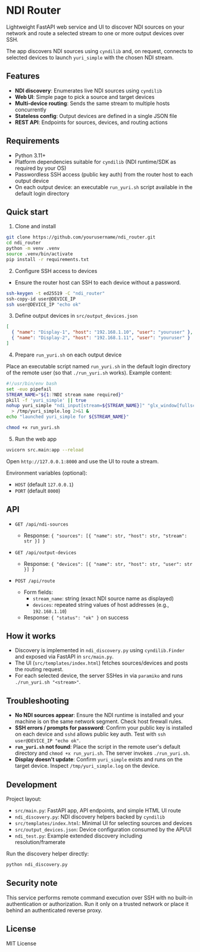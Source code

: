 # NDI Router

Lightweight FastAPI web service and UI to discover NDI sources on your network and route a selected stream to one or more output devices over SSH.

The app discovers NDI sources using `cyndilib` and, on request, connects to selected devices to launch `yuri_simple` with the chosen NDI stream.

## Features

- **NDI discovery**: Enumerates live NDI sources using `cyndilib`
- **Web UI**: Simple page to pick a source and target devices
- **Multi-device routing**: Sends the same stream to multiple hosts concurrently
- **Stateless config**: Output devices are defined in a single JSON file
- **REST API**: Endpoints for sources, devices, and routing actions

## Requirements

- Python 3.11+
- Platform dependencies suitable for `cyndilib` (NDI runtime/SDK as required by your OS)
- Passwordless SSH access (public key auth) from the router host to each output device
- On each output device: an executable `run_yuri.sh` script available in the default login directory

## Quick start

1) Clone and install

```bash
git clone https://github.com/yourusername/ndi_router.git
cd ndi_router
python -m venv .venv
source .venv/bin/activate
pip install -r requirements.txt
```

2) Configure SSH access to devices

- Ensure the router host can SSH to each device without a password.
```bash
ssh-keygen -t ed25519 -C "ndi_router"
ssh-copy-id user@DEVICE_IP
ssh user@DEVICE_IP "echo ok"
```

3) Define output devices in `src/output_devices.json`

```json
[
  { "name": "Display-1", "host": "192.168.1.10", "user": "youruser" },
  { "name": "Display-2", "host": "192.168.1.11", "user": "youruser" }
]
```

4) Prepare `run_yuri.sh` on each output device

Place an executable script named `run_yuri.sh` in the default login directory of the remote user (so that `./run_yuri.sh` works). Example content:

```bash
#!/usr/bin/env bash
set -euo pipefail
STREAM_NAME="${1:?NDI stream name required}"
pkill -f 'yuri_simple' || true
nohup yuri_simple "ndi_input[stream=${STREAM_NAME}]" "glx_window[fullscreen=True]" \
  > /tmp/yuri_simple.log 2>&1 &
echo "launched yuri_simple for ${STREAM_NAME}"
```

```bash
chmod +x run_yuri.sh
```

5) Run the web app

```bash
uvicorn src.main:app --reload
```

Open `http://127.0.0.1:8000` and use the UI to route a stream.

Environment variables (optional):

- `HOST` (default `127.0.0.1`)
- `PORT` (default `8000`)

## API

- `GET /api/ndi-sources`
  - Response: `{ "sources": [{ "name": str, "host": str, "stream": str }] }`

- `GET /api/output-devices`
  - Response: `{ "devices": [{ "name": str, "host": str, "user": str }] }`

- `POST /api/route`
  - Form fields:
    - `stream_name`: string (exact NDI source name as displayed)
    - `devices`: repeated string values of host addresses (e.g., `192.168.1.10`)
  - Response: `{ "status": "ok" }` on success

## How it works

- Discovery is implemented in `ndi_discovery.py` using `cyndilib.Finder` and exposed via FastAPI in `src/main.py`.
- The UI (`src/templates/index.html`) fetches sources/devices and posts the routing request.
- For each selected device, the server SSHes in via `paramiko` and runs `./run_yuri.sh "<stream>"`.

## Troubleshooting

- **No NDI sources appear**: Ensure the NDI runtime is installed and your machine is on the same network segment. Check host firewall rules.
- **SSH errors / prompts for password**: Confirm your public key is installed on each device and `sshd` allows public key auth. Test with `ssh user@DEVICE_IP "echo ok"`.
- **`run_yuri.sh` not found**: Place the script in the remote user's default directory and `chmod +x run_yuri.sh`. The server invokes `./run_yuri.sh`.
- **Display doesn’t update**: Confirm `yuri_simple` exists and runs on the target device. Inspect `/tmp/yuri_simple.log` on the device.

## Development

Project layout:

- `src/main.py`: FastAPI app, API endpoints, and simple HTML UI route
- `ndi_discovery.py`: NDI discovery helpers backed by `cyndilib`
- `src/templates/index.html`: Minimal UI for selecting sources and devices
- `src/output_devices.json`: Device configuration consumed by the API/UI
- `ndi_test.py`: Example extended discovery including resolution/framerate

Run the discovery helper directly:

```bash
python ndi_discovery.py
```

## Security note

This service performs remote command execution over SSH with no built-in authentication or authorization. Run it only on a trusted network or place it behind an authenticated reverse proxy.

## License

MIT License